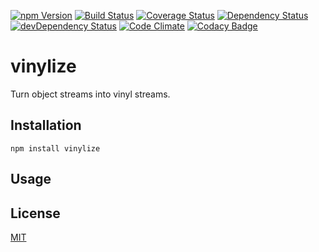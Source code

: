 [![npm Version](https://img.shields.io/npm/v/vinylize.svg)](https://www.npmjs.com/package/vinylize)
[![Build Status](https://travis-ci.org/svenschoenung/vinylize.svg?branch=master)](https://travis-ci.org/svenschoenung/vinylize)
[![Coverage Status](https://coveralls.io/repos/github/svenschoenung/vinylize/badge.svg?branch=master)](https://coveralls.io/github/svenschoenung/vinylize?branch=master)
[![Dependency Status](https://david-dm.org/svenschoenung/vinylize.svg)](https://david-dm.org/svenschoenung/vinylize)
[![devDependency Status](https://david-dm.org/svenschoenung/vinylize/dev-status.svg)](https://david-dm.org/svenschoenung/vinylize#info=devDependencies)
[![Code Climate](https://codeclimate.com/github/svenschoenung/vinylize/badges/gpa.svg)](https://codeclimate.com/github/svenschoenung/vinylize)
[![Codacy Badge](https://api.codacy.com/project/badge/grade/6e2e598556e44060a119e23deea3781b)](https://www.codacy.com/app/svenschoenung/vinylize)

# vinylize

Turn object streams into vinyl streams.

## Installation

    npm install vinylize

## Usage

## License

[MIT](LICENSE)
